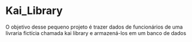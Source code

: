 # Kai_Library
O objetivo desse pequeno projeto é trazer dados de funcionários de uma livraria fictícia chamada kai library e armazená-los em um banco de dados
